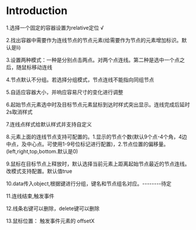 # Introduction

1.选择一个固定的容器设置为relative定位 √

2.找出容器中需要作为连线节点的节点元素(给需要作为节点的元素增加标识。默认是li)

3.设置两种模式：一种是分别点击两点。对两个点连线。第二种是选中一个点之后，随鼠标移动连线

4.节点默认不分组。若选择分组模式，节点连线不能指向同组节点

5.自适应容器大小，并响应容易尺寸的变化进行调整

6.起始节点元素选中时及目标节点元素鼠标到达时样式突出显示。连线完成后延时2s取消样式

7.连线点样式给默认样式并支持自定义

8.元素上面的连线节点支持可配置的。1.显示的节点个数(默认9个点-4个角，4边中点，及中心点。可使用1-9号位标记进行配置)，2.节点位置的偏移量。(left,right,top,bottom.默认是0)

9.鼠标在目标节点上释放时，默认选择当前元素上距离起始节点最近的节点连线。改模式支持配置。默认值true

10.data传入object,根据键进行分组，键名和节点组名对应。--------待定

11.连线结束,触发事件

12.线条右键可以删除，delete键可以删除

13.鼠标位置： 触发事件元素的 offsetX
